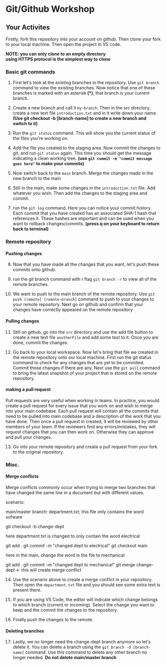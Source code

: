# Git/Github Workshop

## Your Activites

Firstly, fork this repository into your account on github. Then clone your fork to your local machine. Then open the project in VS code.

**NOTE: you can only clone to an empty directory**<br>
**using HTTPS protocol is the simplest way to clone**

### Basic git commands

1. First let's look at the existing branches in the repository. Use `git branch` command to view the existing branches. Now notice that one of these branches is marked with an asterisk **(\*)**, that branch is your current branch.

2. Create a new branch and call it `my-branch`. Then in the src directory, create a new text file `introduction.txt` and in it write down your name. **(Use git checkout -b [branch-name] to create a new branch and switch to it)**

3. Run the `git status` command. This will show you the current status of the files you're working on.

4. Add the file you created to the staging area. Now commit the changes to git, and run `git status` again. This time you should get the message indicating a clean working tree. **(use `git commit -m "commit message goes here"` to make your commits)**

5. Now switch back to the `main` branch. Merge the changes made in the new branch to the main

6. Still in the main, make some changes in the `introduction.txt` file. Add whatever you wish. Then add the changes to the staging area and commit.

7. run the `git log` command. Here you can notice your commit history. Each commit that you have created has an associated SHA-1 hash that references it. These hashes are important and can be used when you want to rollback changes/commits. **(press q on your keyboard to return back to terminal)**

### Remote repository

#### Pushing changes

8. Now that you have made all the changes that you want, let's push these commits onto github.

9. run the git branch command with r flag `git branch -r` to view all of the remote branches.

10. We want to push to the main branch of the remote repository. Use `git push [remote] [remote-branch]` command to push to your changes to your remote repository. Next go on github and confirm that your changes have correctly appeared on the remote repository

#### Pulling changes

11. Still on github, go into the `src` directory and use the add file button to create a new text file `anotherFile` and add some text to it. Once you are done, commit the changes.

12. Go back to your local workspace. Now let's bring that file we created in the remote repository onto our local machine. First run the git status command to check for any changes that are yet to be commited. Commit those changes if there are any. Next use the `git pull` command to bring the latest snapshot of your project that is stored on the remote repository.

#### making a pull request

Pull requests are very useful when working in teams.
In practice, you would create a pull request for every issue that you work on and wish to merge into your main codebase. Each pull request will contain all the commits that need to be pulled into main codebase and a description of the work that you have done. Then once a pull request in created, it will be reviewed by other members of your team. If the reviewers find any errors/mistakes, they will request changes that you can then work on. Otherwise they can approve and pull your changes.

13. Go into your remote repository and create a pull request from your fork to the original repository.

### Misc.

#### Merge conflicts

Merge conflicts commonly occur when trying to merge two branches that have changed the same line in a document but with different values.

scenario:

main/master branch:
department.txt; this file only contains the word sofware

git checkout -b change-dept

here department.txt is changed to only contain the word electrical

git add .
git commit -m "changed dept to electrical"
git checkout main

here in the main, change the word in the file to mechanical

git add .
git commit -m "changed dept to mechanical"
git merge change-dept <- this will create merge conflict

14. Use the scenario above to create a merge conflict in your repository. Then open the `department.txt` file and you should see some extra text is present there.

15. If you are using VS Code, the editor will indicate which change belongs to which branch (current or incoming). Select the change you want to keep and the commit the changes to the repository.

16. Finally push the changes to the remote.

#### Deleting branches

17. Lastly, we no longer need the change-dept branch anymore so let's delete it. You can delete a branch using the `git branch -d [branch-name]` command. Use this command to delete any other branch no longer needed. **Do not delete main/master branch**
